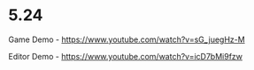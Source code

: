 # 5.24
Game Demo - https://www.youtube.com/watch?v=sG_juegHz-M

Editor Demo - https://www.youtube.com/watch?v=icD7bMi9fzw
